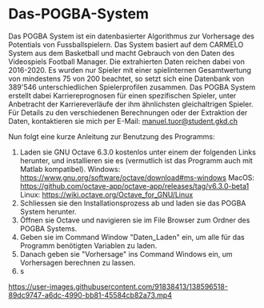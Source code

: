 # Das-POGBA-System
Das POGBA System ist ein datenbasierter Algorithmus zur Vorhersage des Potentials von Fussballspielern. Das System basiert auf dem CARMELO System aus dem Basketball und macht Gebrauch von den Daten des Videospiels Football Manager. Die extrahierten Daten reichen dabei von 2016-2020. Es wurden nur Spieler mit einer spielinternen Gesamtwertung von mindestens 75 von 200 beachtet, so setzt sich eine Datenbank von 389'546 unterschiedlichen Spielerprofilen zusammen. Das POGBA System erstellt dabei Karriereprognosen für einen spezifischen Spieler, unter Anbetracht der Karriereverläufe der ihm ähnlichsten gleichaltrigen Spieler.
Für Details zu den verschiedenen Berechnungen oder der Extraktion der Daten, kontaktieren sie mich per E-Mail: manuel.tuor@student.gkd.ch

Nun folgt eine kurze Anleitung zur Benutzung des Programms:
1. Laden sie GNU Octave 6.3.0 kostenlos unter einem der folgenden Links herunter, und installieren sie es (vermutlich ist das Programm auch mit Matlab kompatibel).
   Windows: https://www.gnu.org/software/octave/download#ms-windows
   MacOS: https://github.com/octave-app/octave-app/releases/tag/v6.3.0-beta1
   Linux: https://wiki.octave.org/Octave_for_GNU/Linux
2. Schliessen sie den Installationsprozess ab und laden sie das POGBA System herunter.
3. Öffnen sie Octave und navigieren sie im File Browser zum Ordner des POGBA Systems.
4. Geben sie im Command Window "Daten_Laden" ein, um alle für das Programm benötigten Variablen zu laden.
5. Danach geben sie "Vorhersage" ins Command Windows ein, um Vorhersagen berechnen zu lassen.
6. s


https://user-images.githubusercontent.com/91838413/138596518-89dc9747-a6dc-4990-bb81-45584cb82a73.mp4

